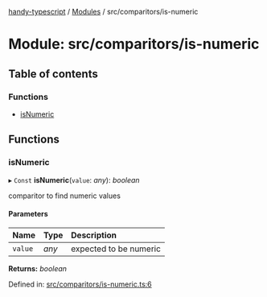 [handy-typescript](../README.md) / [Modules](../modules.md) / src/comparitors/is-numeric

# Module: src/comparitors/is-numeric

## Table of contents

### Functions

- [isNumeric](src_comparitors_is_numeric.md#isnumeric)

## Functions

### isNumeric

▸ `Const` **isNumeric**(`value`: *any*): *boolean*

comparitor to find numeric values

#### Parameters

| Name | Type | Description |
| :------ | :------ | :------ |
| `value` | *any* | expected to be numeric |

**Returns:** *boolean*

Defined in: [src/comparitors/is-numeric.ts:6](https://github.com/robbiemu/handy-typescript/blob/af2e72e/src/comparitors/is-numeric.ts#L6)
